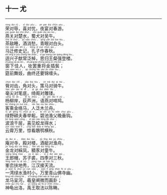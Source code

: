 ## 十一 尤
---
<div>

<p>
<ruby><rb> 荣对辱，喜对忧，夜宴对春游。 </rb> <rt>róng  duì  rǔ ， xǐ  duì  yōu ， yè  yàn  duì  chūn  yóu 。</rt></ruby><BR>
<ruby><rb> 燕关对楚水，蜀犬对吴牛。 </rb> <rt>yàn  guān  duì  chǔ  shuǐ ， shǔ  quǎn  duì  wú  niú 。</rt></ruby><BR>
<ruby><rb> 茶敌睡，酒消愁，青眼对白头。 </rb> <rt>chá  dí  shuì ， jiǔ  xiāo  chóu ， qīng  yǎn  duì  bái  tóu 。</rt></ruby><BR>
<ruby><rb> 马迁修史记，孔子作春秋。 </rb> <rt>mǎ  qiān  xiū  shǐ  jì ， kǒng  zǐ  zuò  chūn  qiū 。</rt></ruby><BR>
<ruby><rb> 适兴子猷常泛棹，思归王粲强登楼。 </rb> <rt>shì  xìng  zi  yóu  cháng  fàn  zhào ， sī  guī  wáng  càn  qiáng  dēng  lóu 。</rt></ruby><BR>
<ruby><rb> 窗下佳人，妆罢重将金插鬓； </rb> <rt>chuāng  xià  jiā  rén ， zhuāng  bà  zhòng  jiāng  jīn  chā  bìn ；</rt></ruby><BR>
<ruby><rb> 筵前舞妓，曲终还要锦缠头。 </rb> <rt>yán  qián  wǔ  jì ， qū  zhōng  hái  yào  jǐn  chán  tóu 。</rt></ruby><BR></p>

<p>
<ruby><rb> 脣对齿，角对头，策马对骑牛。 </rb> <rt>chún  duì  chǐ ， jiǎo  duì  tóu ， cè  mǎ  duì  qí  niú 。</rt></ruby><BR>
<ruby><rb> 毫尖对笔底，绮阁对雕镂。 </rb> <rt>háo  jiān  duì  bǐ  dǐ ， qǐ  gé  duì  diāo  lòu 。</rt></ruby><BR>
<ruby><rb> 杨柳岸，荻芦洲，语燕对啼鸠。 </rb> <rt>yáng  liǔ  àn ， dí  lú  zhōu ， yǔ  yàn  duì  tí  jiū 。</rt></ruby><BR>
<ruby><rb> 客乘金络马，人泛木兰舟。 </rb> <rt>kè  chéng  jīn  luò  mǎ ， rén  fàn  mù  lán  zhōu 。</rt></ruby><BR>
<ruby><rb> 绿野耕夫春举耜，碧池渔父晚垂钩。 </rb> <rt>lǜ  yě  gēng  fū  chūn  jǔ  sì ， bì  chí  yú  fù  wǎn  chuí  gōu 。</rt></ruby><BR>
<ruby><rb> 波浪千层，喜见蛟龙得水； </rb> <rt>bō  làng  qiān  céng ， xǐ  jiàn  jiāo  lóng  dé  shuǐ ；</rt></ruby><BR>
<ruby><rb> 云霄万里，惊看鵰鹗横秋。 </rb> <rt>yún  xiāo  wàn  lǐ ， jīng  kàn  diāo  è  héng  qiū 。</rt></ruby><BR></p>

<p>
<ruby><rb> 庵对寺，殿对楼，酒艇对渔舟。 </rb> <rt>ān  duì  sì ， diàn  duì  lóu ， jiǔ  tǐng  duì  yú  zhōu 。</rt></ruby><BR>
<ruby><rb> 金龙对綵凤，豶豕对童牛。 </rb> <rt>jīn  lóng  duì  cǎi  fèng ， fén  shǐ  duì  tóng  niú 。</rt></ruby><BR>
<ruby><rb> 王郎帽，苏子裘，四季对三秋。 </rb> <rt>wáng  láng  mào ， sū  zi  qiú ， sì  jì  duì  sān  qiū 。</rt></ruby><BR>
<ruby><rb> 峯峦扶地秀，江汉接天流。 </rb> <rt>fēng  luán  fú  dì  xiù ， jiāng  hàn  jiē  tiān  liú 。</rt></ruby><BR>
<ruby><rb> 一湾绿水渔村小，万里青山佛寺幽。 </rb> <rt>yī  wān  lǜ  shuǐ  yú  cūn  xiǎo ， wàn  lǐ  qīng  shān  fó  sì  yōu 。</rt></ruby><BR>
<ruby><rb> 龙马呈河，羲皇阐微而画卦； </rb> <rt>lóng  mǎ  chéng  hé ， xī  huáng  chǎn  wēi  ér  huà  guà ；</rt></ruby><BR>
<ruby><rb> 神龟出洛，禹王取法以陈畴。 </rb> <rt>shén  guī  chū  luò ， yǔ  wáng  qǔ  fǎ  yǐ  chén  chóu 。</rt></ruby><BR></p>

</div>
